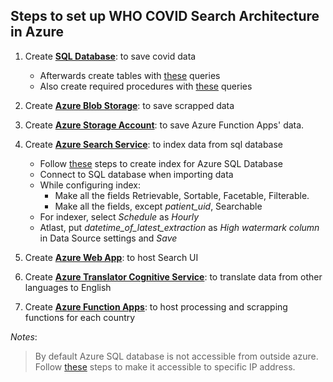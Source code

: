 ## Steps to set up WHO COVID Search Architecture in Azure

1. Create [**SQL Database**](https://docs.microsoft.com/en-us/azure/azure-sql/database/single-database-create-quickstart?tabs=azure-portal): to save covid data
    - Afterwards create tables with [these](SQL\sQueries/Create\sTable\sQueries) queries
    - Also create required procedures with [these](SQL\sQeuries/Create\sProcedure\sQueries) queries

2. Create [**Azure Blob Storage**](https://docs.microsoft.com/en-us/azure/storage/blobs/storage-blob-create-account-block-blob?tabs=azure-portal#create-a-blockblobstorage-account-1): to save scrapped data

3. Create [**Azure Storage Account**](https://docs.microsoft.com/en-us/azure/storage/common/storage-account-create?toc=%2Fazure%2Fstorage%2Fblobs%2Ftoc.json&tabs=azure-portal#create-a-storage-account): to save Azure Function Apps' data.

4. Create [**Azure Search Service**](https://docs.microsoft.com/en-us/azure/search/search-create-service-portal): to index data from sql database
    - Follow [these](https://docs.microsoft.com/en-us/azure/search/search-get-started-portal) steps to create index for Azure SQL Database
    - Connect to SQL database when importing data
    - While configuring index:
        - Make all the fields Retrievable, Sortable, Facetable, Filterable.
        - Make all the fields, except *patient_uid*, Searchable
    - For indexer, select *Schedule* as *Hourly*
    - Atlast, put *datetime_of_latest_extraction* as *High watermark column* in Data Source settings and *Save*

5. Create [**Azure Web App**](who-search-ui): to host Search UI

6. Create [**Azure Translator Cognitive Service**](https://docs.microsoft.com/en-us/azure/cognitive-services/cognitive-services-apis-create-account?tabs=singleservice%2Clinux): to translate data from other languages to English

7. Create [**Azure Function Apps**](azure-functions): to host processing and scrapping functions for each country


*Notes*:
> By default Azure SQL database is not accessible from outside azure. Follow [these](https://docs.microsoft.com/en-us/azure/azure-sql/database/secure-database-tutorial#set-up-server-level-firewall-rules) steps to make it accessible to specific IP address.